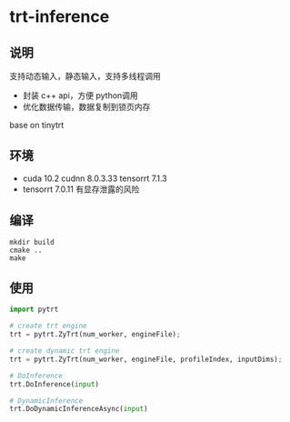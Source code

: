 # trt-inference



## 说明

支持动态输入，静态输入，支持多线程调用
- 封装 c++ api，方便 python调用 
- 优化数据传输，数据复制到锁页内存

base on tinytrt


## 环境
- cuda 10.2 cudnn 8.0.3.33 tensorrt 7.1.3
- tensorrt 7.0.11 有显存泄露的风险


## 编译
``` shell
mkdir build
cmake .. 
make
```



## 使用
```python
import pytrt

# create trt engine
trt = pytrt.ZyTrt(num_worker, engineFile);

# create dynamic trt engine 
trt = pytrt.ZyTrt(num_worker, engineFile, profileIndex, inputDims);

# DoInference
trt.DoInference(input) 

# DynamicInference
trt.DoDynamicInferenceAsync(input)
```
